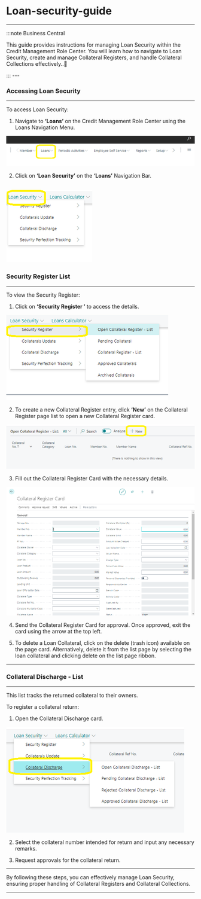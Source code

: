 # Loan-security-guide
---

:::note Business Central
<div class="container">
    <div class="custom-note">
        <p>This guide provides instructions for managing Loan Security within the Credit Management Role Center. You will learn how to navigate to Loan Security, create and manage Collateral Registers, and handle Collateral Collections effectively..🤗</p>
    </div>
</div>
:::
---

### Accessing Loan Security
---

To access Loan Security:

1. Navigate to **‘Loans’** on the Credit Management Role Center using the Loans Navigation Menu.
   
![alt text](image.png)

2. Click on **‘Loan Security’** on the **‘Loans’** Navigation Bar.
   
![alt text](image-1.png)
---
### Security Register List
---
To view the Security Register:

1. Click on **‘Security Register ’** to access the details.

![alt text](image-2.png)

2. To create a new Collateral Register entry, click **‘New’** on the Collateral Register page list to open a new Collateral Register card.

![alt text](image-6.png)

3. Fill out the Collateral Register Card with the necessary details.

![alt text](image-4.png)

4. Send the Collateral Register Card for approval. Once approved, exit the card using the arrow at the top left.

5. To delete a Loan Collateral, click on the delete (trash icon) available on the page card. Alternatively, delete it from the list page by selecting the loan collateral and clicking delete on the list page ribbon.

---
### Collateral Discharge - List
---

This list tracks the returned collateral to their owners.

To register a collateral return:

1. Open the Collateral Discharge card.

![alt text](image-5.png)
   
2. Select the collateral number intended for return and input any necessary remarks.

3. Request approvals for the collateral return.

---

By following these steps, you can effectively manage Loan Security, ensuring proper handling of Collateral Registers and Collateral Collections.

---
